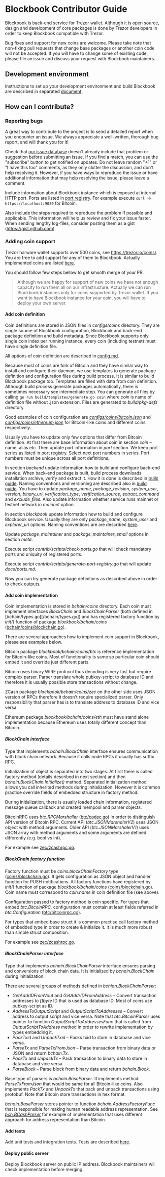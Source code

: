 # Blockbook Contributor Guide

Blockbook is back-end service for Trezor wallet. Although it is open source, design and development of core packages
is done by Trezor developers in order to keep Blockbook compatible with Trezor.

Bug fixes and support for new coins are welcome. Please take note that non-fixing pull requests that change base
packages or another coin code will not be accepted. If you will have to change some of existing code, please file
an issue and discuss your request with Blockbook maintainers.

## Development environment

Instructions to set up your development environment and build Blockbook are described in separated
[document](/docs/build.md).

## How can I contribute?

### Reporting bugs

A great way to contribute to the project is to send a detailed report when you encounter an issue. We always appreciate
a well-written, thorough bug report, and will thank you for it!

Check that [our issue database](https://github.com/trezor/blockbook/issues) doesn't already include that problem or
suggestion before submitting an issue. If you find a match, you can use the "subscribe" button to get notified on
updates. Do not leave random "+1" or "I have this too" comments, as they only clutter the discussion, and don't help
resolving it. However, if you have ways to reproduce the issue or have additional information that may help resolving
the issue, please leave a comment.

Include information about Blockbook instance which is exposed at internal HTTP port. Ports are listed in
[port registry](/docs/ports.md). For example execute `curl -k https://localhost:9030` for Bitcoin.

Also include the steps required to reproduce the problem if possible and applicable. This information will help us
review and fix your issue faster. When sending lengthy log-files, consider posting them as a gist
(https://gist.github.com).

### Adding coin support

Trezor harware wallet supports over 500 coins, see https://trezor.io/coins/. You are free to add support for any of
them to Blockbook. Actually implemented coins are listed [here](/docs/ports.md).

You should follow few steps bellow to get smooth merge of your PR.

> Although we are happy for support of new coins we have not enough capacity to run them all on our infrastructure.
> Actually we can run Blockbook instances only for coins supported by Trezor wallet. If you want to have Blockbook
> instance for your coin, you will have to deploy your own server.

#### Add coin definition

Coin definitions are stored in JSON files in *configs/coins* directory. They are single source of Blockbook
configuration, Blockbook and back-end package definition and build metadata. Since Blockbook supports only single
coin index per running instance, every coin (including testnet) must have single definition file.

All options of coin definition are described in [config.md](/docs/config.md).

Because most of coins are fork of Bitcoin and they have similar way to install and configure their daemon, we use
templates to generate package definition and configuration files during build process. It is similar to build Blockbook
package too. Templates are filled with data from coin definition. Although build process generate packages
automatically, there is sometimes necessary see intermediate step. You can generate all files by calling
`go run build/templates/generate.go coin` where *coin* is name of definition file without .json extension. Files are
generated to *build/pkg-defs* directory.

Good examples of coin configuration are
[*configs/coins/bitcoin.json*](configs/coins/bitcoin.json) and
[*configs/coins/ethereum.json*](configs/coins/ethereum.json) for Bitcoin-like coins and different coins, respectively.

Usually you have to update only few options that differ from Bitcoin definition. At first there are base information
about coin in section *coin* – name, alias etc. Then update port information in *port* section. We keep port series as
listed in [port registry](/docs/ports.md). Select next port numbers in series. Port numbers must be unique across all
port definitions.

In section *backend* update information how to build and configure back-end service. When back-end package is built,
build process downloads installation archive, verify and extract it. How it is done is described in
[build guide](/docs/build.md#on-back-end-building). Naming conventions and versioning are described
also in [build guide](/docs/build.md#on-naming-conventions-and-versioning). You have to update *package_name*,
*package_revision*, *system_user*, *version*, *binary_url*, *verification_type*, *verification_source*,
*extract_command* and *exclude_files*. Also update information whether service runs mainnet or testnet network in
*mainnet* option.

In section *blockbook* update information how to build and configure Blockbook service. Usually they are only
*package_name*, *system_user* and *explorer_url* options. Naming conventions are are described
[here](/docs/build.md#on-naming-conventions-and-versioning).

Update *package_maintainer* and *package_maintainer_email* options in section *meta*.

Execute script *contrib/scripts/check-ports.go* that will check mandatory ports and uniquity of registered ports.

Execute script *contrib/scripts/generate-port-registry.go* that will update *docs/ports.md*.

Now you can try generate package definitions as described above in order to check outputs.

#### Add coin implementation

Coin implementation is stored in *bchain/coins* directory. Each coin must implement interfaces *BlockChain* and
*BlockChainParser* (both defined in [bchain/types.go][/bchain/types.go]) and has registered factory function by
*init()* function of package *blockbook/bchain/coins* ([bchain/coins/blockchain.go](/bchain/coins/blockchain.go)).

There are several approaches how to implement coin support in Blockbook, please see examples below.

Bitcoin package *blockbook/bchain/coins/btc* is reference implementation for Bitcoin-like coins. Most of functionality
is same so particular coin should embed it and override just different parts.

Bitcoin uses binary WIRE protocol thus decoding is very fast but require complex parser. Parser translate whole
pubkey-script to database ID and therefore it is usually possible store transactions without change.

ZCash package *blockbook/bchain/coins/zec* on the other side uses JSON version of RPCs therefore it doesn't require
specialized parser. Only responsibility that parser has is to translate address to database ID and vice versa.

Ethereum package *blockbook/bchain/coins/eth* must have stand alone implementation because Ethereum uses totally
different concept than Bitcoin.

##### BlockChain interface

Type that implements *bchain.BlockChain* interface ensures communication with block chain network. Because
it calls node RPCs it usually has suffix RPC.

Initialization of object is separated into two stages. At first there is called factory method (details described
in next section) and then *bchain.BlockChain.Initialize()* method. Separated initialization method allows you call
inherited methods during initialization. However it is common practice override fields of embedded structure in factory
method.

During initialization, there is usually loaded chain information, registered message queue callback and created mempool
and parser objects.

BitcoinRPC uses *btc.RPCMarshaller* ([btc/codec.go](/bchain/coins/btc/codec.go)) in order to distinguish API version of
Bitcoin RPC. Current API (*btc.JSONMarshalerV2*) uses JSON object with method arguments. Older API (*btc.JSONMarshalerV1*)
uses JSON array with method arguments and some arguments are defined differently (e.g. bool vs int).

For example see [zec/zcashrpc.go](/bchain/coins/zec/zcashrpc.go).

##### BlockChain factory function

Factory function must be *coins.blockChainFactory* type ([coins/blockchain.go](/bchain/coins/blockchain.go)). It gets
configuration as JSON object and handler function for PUSH notifications. All factory functions have registered by
*init()* function of package *blockbook/bchain/coins* ([coins/blockchain.go](/bchain/coins/blockchain.go)). Coin name
must correspond to *coin.name* in coin definition file (see above).

Configuration passed to factory method is coin specific. For types that embed *btc.BitcoinRPC,* configuration must
contain at least fields referred in *btc.Configuration* ([btc/bitcoinrpc.go](/bchain/coins/btc/bitcoinrpc.go)).

For types that embed base struct it is common practise call factory method of embedded type in order to
create & initialize it. It is much more robust than simple struct composition.

For example see [zec/zcashrpc.go](/bchain/coins/zec/zcashrpc.go).

##### BlockChainParser interface

Type that implements *bchain.BlockChainParser* interface ensures parsing and conversions of block chain data. It is
initialized by *bchain.BlockChain* during initialization.

There are several groups of methods defined in *bchian.BlockChainParser*:

* *GetAddrIDFromVout* and *GetAddrIDFromAddress* – Convert transaction addresses to *[]byte* ID that is used as database ID.
  Most of coins use pubkey-script as ID.
* *AddressToOutputScript* and *OutputScriptToAddresses*  – Convert address to output script and vice versa. Note that
  *btc.BitcoinParser* uses pointer to function *OutputScriptToAddressesFunc* that is called from *OutputScriptToAddress*
  method in order to rewrite implementation by types embedding it.
* *PackTxid* and *UnpackTxid* – Packs txid to store in database and vice versa.
* *ParseTx* and *ParseTxFromJson* – Parse transaction from binary data or JSON and return *bchain.Tx*.
* *PackTx* and *UnpackTx* – Pack transaction to binary data to store in database and vice versa.
* *ParseBlock* – Parse block from binary data and return *bchain.Block*.

Base type of parsers is *bchain.BaseParser*. It implements method *ParseTxFromJson* that would be same for all
Bitcoin-like coins. Also implements *PackTx* and *UnpackTx* that pack and unpack transactions using protobuf. Note
that Bitcoin store transactions in hex format.

*bchain.BaseParser* stores pointer to function *bchain.AddressFactoryFunc* that is responsible for making human readable
address representation. See [*bch.BCashParser*](/bchain/coins/bch/bcashparser.go) for example of implementation that uses
different approach for address representation than Bitcoin.

#### Add tests

Add unit tests and integration tests. Tests are described [here](/docs/testing.md).

#### Deploy public server

Deploy Blockbook server on public IP address. Blockbook maintainers will check implementation before merging.
